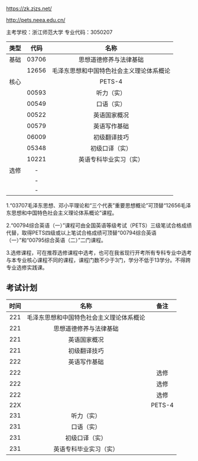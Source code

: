 https://zk.zjzs.net/

http://pets.neea.edu.cn/

主考学校：浙江师范大学
专业代码：3050207

|类型|代码|名称|
|:----------:|:----------:|:----------:|
|基础|03706|思想道德修养与法律基础|
| |12656|毛泽东思想和中国特色社会主义理论体系概论|
|核心| |PETS-4|
| |00593|听力（实）|
| |00549|口语（实）|
| |00522|英语国家概况|
| |00579|英语写作基础|
| |06009|初级翻译技巧|
| |05348|初级口译（实）|
| |10221|英语专科毕业实习（实）|
|选修|-| |
| |-| |
| |-| |

1.“03707毛泽东思想、邓小平理论和“三个代表”重要思想概论”可顶替“12656毛泽东思想和中国特色社会主义理论体系概论”课程。

2.“00794综合英语（一）”课程可由全国英语等级考试（PETS）三级笔试合格成绩代替，取得PETS四级或以上笔试合格成绩可顶替“00794综合英语（一）”和“00795综合英语（二）”二门课程。

3.选修课程，可在推荐选修课程中选考，也可在我省现行开考所有专科专业中选考与本专业核心课程不同的课程，课程门数不少于3门，学分不低于13学分。不得跨专业选修实践课。

## 考试计划

|时间|名称|备注|
|:----------:|:----------:|:----------:|
|221|毛泽东思想和中国特色社会主义理论体系概论| |
|221|思想道德修养与法律基础| |
|221|英语国家概况| |
|221|初级翻译技巧| |
|222|英语写作基础| |
|222| |选修|
|222| |选修|
|222| |选修|
|22X| |PETS-4|
|231|听力（实）||
|231|口语（实）| |
|231|初级口译（实）| |
|231|英语专科毕业实习（实）| |
